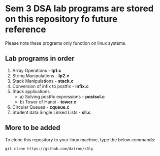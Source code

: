 # Sem 3 DSA lab programs are stored on this repository fo future reference
Please note these programs only function on linux systems.
## Lab programs in order
1. Array Operations - **lp1.c**
2. String Manipulations - **lp2.c**
3. Stack Manipulations - **stack.c**
4. Conversion of infix to postfix - **infix.c**
5. Stack applications
     * a) Solving postfix expressions - **postsol.c**
     * b) Tower of Hanoi - **tower.c**
6. Circular Queues - **cqueue.c**
7. Student data Single Linked Lists - **sll.c**

## More to be added

To clone this repository to your linux machine, type the below commands:


` git clone https://github.com/datron/s3lp `
